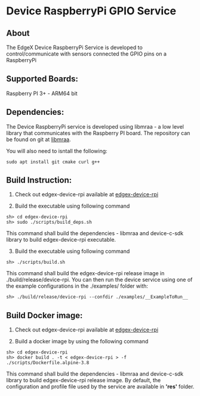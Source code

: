 # Device RaspberryPi GPIO Service

## About
The EdgeX Device RaspberryPi Service is developed to control/communicate with sensors connected the GPIO pins on a RaspberryPi

## Supported Boards:
Raspberry PI 3+ - ARM64 bit

## Dependencies:
The Device RaspberryPi service is developed using libmraa - a low level library that communicates with the Raspberry PI board.
The repository can be found on git at [libmraa](https://github.com/intel-iot-devkit/mraa). 

You will also need to isntall the following:
```
sudo apt install git cmake curl g++
```

## Build Instruction:

1. Check out edgex-device-rpi available at [edgex-device-rpi](https://github.com/mhall119/edgex-device-rpi)

2. Build the executable using following command
```
sh> cd edgex-device-rpi
sh> sudo ./scripts/build_deps.sh
```
This command shall build the dependencies - libmraa and device-c-sdk library to build edgex-device-rpi executable.

3. Build the executable using following command
```
sh> ./scripts/build.sh
```
This command shall build the edgex-device-rpi release image in ./build/release/device-rpi.
You can then run the device service using one of the example configurations in the ./examples/ folder with:
```
sh> ./build/release/device-rpi --confdir ./examples/__ExampleToRun__
```

## Build Docker image:

1. Check out edgex-device-rpi available at [edgex-device-rpi](https://github.com/mhall119/edgex-device-rpi)

2. Build a docker image by using the following command
```
sh> cd edgex-device-rpi
sh> docker build . -t < edgex-device-rpi > -f ./scripts/Dockerfile.alpine-3.8

```
This command shall build the dependencies - libmraa and device-c-sdk library to build edgex-device-rpi release image.
By default, the configuration and profile file used by the service are available in __'res'__ folder.















